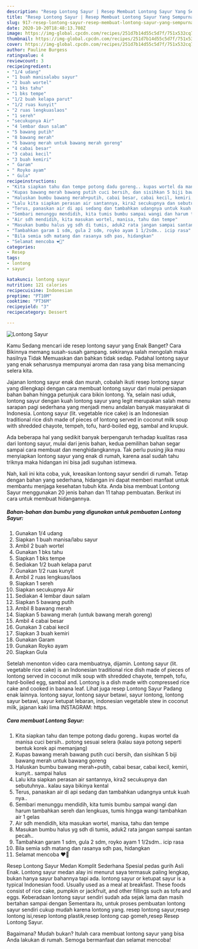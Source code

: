 ```yaml
---
description: "Resep Lontong Sayur | Resep Membuat Lontong Sayur Yang Sempurna"
title: "Resep Lontong Sayur | Resep Membuat Lontong Sayur Yang Sempurna"
slug: 917-resep-lontong-sayur-resep-membuat-lontong-sayur-yang-sempurna
date: 2020-10-20T18:48:13.708Z
image: https://img-global.cpcdn.com/recipes/251d7b14d55c5d7f/751x532cq70/lontong-sayur-foto-resep-utama.jpg
thumbnail: https://img-global.cpcdn.com/recipes/251d7b14d55c5d7f/751x532cq70/lontong-sayur-foto-resep-utama.jpg
cover: https://img-global.cpcdn.com/recipes/251d7b14d55c5d7f/751x532cq70/lontong-sayur-foto-resep-utama.jpg
author: Pauline Burgess
ratingvalue: 4
reviewcount: 3
recipeingredient:
- "1/4 udang"
- "1 buah manisalabu sayur"
- "2 buah wortel"
- "1 bks tahu"
- "1 bks tempe"
- "1/2 buah kelapa parut"
- "1/2 ruas kunyit"
- "2 ruas lengkuaslaos"
- "1 sereh"
- "secukupnya Air"
- "4 lembar daun salam"
- "5 bawang putih"
- "8 bawang merah"
- "5 bawang merah untuk bawang merah goreng"
- "4 cabai besar"
- "3 cabai kecil"
- "3 buah kemiri"
- " Garam"
- " Royko ayam"
- " Gula"
recipeinstructions:
- "Kita siapkan tahu dan tempe potong dadu goreng.. kupas wortel da manisa cuci bersih.. potong sesuai selera (kalau saya potong seperti bentuk korek api memanjang)"
- "Kupas bawang merah bawang putih cuci bersih, dan sisihkan 5 biji bawang merah untuk bawang goreng"
- "Haluskan bumbu bawang merah+putih, cabai besar, cabai kecil, kemiri, kunyit.. sampai halus"
- "Lalu kita siapkan perasan air santannya, kira2 secukupnya dan sebutuhnya.. kalau saya bikinya kental"
- "Terus, panaskan air di api sedang dan tambahkan udangnya untuk kuah nya.."
- "Sembari menunggu mendidih, kita tumis bumbu sampai wangi dan harum tambahkan sereh dan lengkuas, tumis hingga wangi tambahkan air 1 gelas"
- "Air sdh mendidih, kita masukan wortel, manisa, tahu dan tempe"
- "Masukan bumbu halus yg sdh di tumis, aduk2 rata jangan sampai santan pecah.."
- "Tambahkan garam 1 sdm, gula 2 sdm, royko ayam 1 1/2sdm.. icip rasa"
- "Bila semia sdh matang dan rasanya sdh pas, hidangkan"
- "Selamat mencoba ❤🥰"
categories:
- Resep
tags:
- lontong
- sayur

katakunci: lontong sayur 
nutrition: 121 calories
recipecuisine: Indonesian
preptime: "PT10M"
cooktime: "PT36M"
recipeyield: "3"
recipecategory: Dessert

---
```



![Lontong Sayur](https://img-global.cpcdn.com/recipes/251d7b14d55c5d7f/751x532cq70/lontong-sayur-foto-resep-utama.jpg)

Kamu Sedang mencari ide resep lontong sayur yang Enak Banget? Cara Bikinnya memang susah-susah gampang. sekiranya salah mengolah maka hasilnya Tidak Memuaskan dan bahkan tidak sedap. Padahal lontong sayur yang enak seharusnya mempunyai aroma dan rasa yang bisa memancing selera kita.

Jajanan lontong sayur enak dan murah, cobalah ikuti resep lontong sayur yang dilengkapi dengan cara membuat lontong sayur dari mulai persiapan bahan bahan hingga petunjuk cara bikin lontong. Ya, selain nasi uduk, lontong sayur dengan kuah lontong sayur yang legit merupakan salah menu sarapan pagi sederhana yang menjadi menu andalan banyak masyarakat di Indonesia. Lontong sayur (lit. vegetable rice cake) is an Indonesian traditional rice dish made of pieces of lontong served in coconut milk soup with shredded chayote, tempeh, tofu, hard-boiled egg, sambal and krupuk.

Ada beberapa hal yang sedikit banyak berpengaruh terhadap kualitas rasa dari lontong sayur, mulai dari jenis bahan, kedua pemilihan bahan segar sampai cara membuat dan menghidangkannya. Tak perlu pusing jika mau menyiapkan lontong sayur yang enak di rumah, karena asal sudah tahu triknya maka hidangan ini bisa jadi suguhan istimewa.


Nah, kali ini kita coba, yuk, kreasikan lontong sayur sendiri di rumah. Tetap dengan bahan yang sederhana, hidangan ini dapat memberi manfaat untuk membantu menjaga kesehatan tubuh kita. Anda bisa membuat Lontong Sayur menggunakan 20 jenis bahan dan 11 tahap pembuatan. Berikut ini cara untuk membuat hidangannya.

<!--inarticleads1-->

##### Bahan-bahan dan bumbu yang digunakan untuk pembuatan Lontong Sayur:

1. Gunakan 1/4 udang
1. Siapkan 1 buah manisa/labu sayur
1. Ambil 2 buah wortel
1. Gunakan 1 bks tahu
1. Siapkan 1 bks tempe
1. Sediakan 1/2 buah kelapa parut
1. Gunakan 1/2 ruas kunyit
1. Ambil 2 ruas lengkuas/laos
1. Siapkan 1 sereh
1. Siapkan secukupnya Air
1. Sediakan 4 lembar daun salam
1. Siapkan 5 bawang putih
1. Ambil 8 bawang merah
1. Siapkan 5 bawang merah (untuk bawang merah goreng)
1. Ambil 4 cabai besar
1. Gunakan 3 cabai kecil
1. Siapkan 3 buah kemiri
1. Gunakan  Garam
1. Gunakan  Royko ayam
1. Siapkan  Gula


Setelah menonton video cara membuatnya, dijamin. Lontong sayur (lit. vegetable rice cake) is an Indonesian traditional rice dish made of pieces of lontong served in coconut milk soup with shredded chayote, tempeh, tofu, hard-boiled egg, sambal and. Lontong is a dish made with compressed rice cake and cooked in banana leaf. Lihat juga resep Lontong Sayur Padang enak lainnya. lontong sayur, lontong sayur betawi, sayur lontong, lontong sayur betawi, sayur ketupat lebaran, indonesian vegetable stew in coconut milk, jajanan kaki lima INSTAGRAM: https. 

<!--inarticleads2-->

##### Cara membuat Lontong Sayur:

1. Kita siapkan tahu dan tempe potong dadu goreng.. kupas wortel da manisa cuci bersih.. potong sesuai selera (kalau saya potong seperti bentuk korek api memanjang)
1. Kupas bawang merah bawang putih cuci bersih, dan sisihkan 5 biji bawang merah untuk bawang goreng
1. Haluskan bumbu bawang merah+putih, cabai besar, cabai kecil, kemiri, kunyit.. sampai halus
1. Lalu kita siapkan perasan air santannya, kira2 secukupnya dan sebutuhnya.. kalau saya bikinya kental
1. Terus, panaskan air di api sedang dan tambahkan udangnya untuk kuah nya..
1. Sembari menunggu mendidih, kita tumis bumbu sampai wangi dan harum tambahkan sereh dan lengkuas, tumis hingga wangi tambahkan air 1 gelas
1. Air sdh mendidih, kita masukan wortel, manisa, tahu dan tempe
1. Masukan bumbu halus yg sdh di tumis, aduk2 rata jangan sampai santan pecah..
1. Tambahkan garam 1 sdm, gula 2 sdm, royko ayam 1 1/2sdm.. icip rasa
1. Bila semia sdh matang dan rasanya sdh pas, hidangkan
1. Selamat mencoba ❤🥰


Resep Lontong Sayur Medan Komplit Sederhana Spesial pedas gurih Asli Enak. Lontong sayur medan alay ini menurut saya termasuk paling lengkap, bukan hanya sayur bahannya tapi ada. lontong sayur or ketupat sayur is a typical Indonesian food. Usually used as a meal at breakfast. These foods consist of rice cake, pumpkin or jackfruit, and other fillings such as tofu and eggs. Keberadaan lontong sayur sendiri sudah ada sejak lama dan masih bertahan sampai dengan Sementara itu, untuk proses pembuatan lontong sayur sendiri cukup mudah karena lontong yang. resep lontong sayur,resep lontong isi,resep lontong plastik,resep lontong cap gomeh,resep Resep Lontong Sayur. 

Bagaimana? Mudah bukan? Itulah cara membuat lontong sayur yang bisa Anda lakukan di rumah. Semoga bermanfaat dan selamat mencoba!
